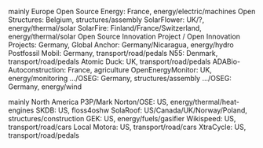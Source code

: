 mainly Europe
Open Source Energy: France, energy/electric/machines
Open Structures: Belgium, structures/assembly
SolarFlower: UK/?, energy/thermal/solar
SolarFire: Finland/France/Switzerland, energy/thermal/solar
Open Source Innovation Project / Open Innovation Projects: Germany, 
Global Anchor: Germany/Nicaragua, energy/hydro
Postfossil Mobil: Germany, transport/road/pedals
N55: Denmark, transport/road/pedals
Atomic Duck: UK, transport/road/pedals
ADABio-Autoconstruction: France, agriculture
OpenEnergyMonitor: UK, energy/monitoring
.../OSEG: Germany, structures/assembly
.../OSEG: Germany, energy/wind

mainly North America
P3P/Mark Norton/OSE: US, energy/thermal/heat-engines
SKDB: US, floss4oshw
SolaRoof: US/Canada/UK/Norway/Poland, structures/construction
GEK: US, energy/fuels/gasifier
Wikispeed: US, transport/road/cars
Local Motora: US, transport/road/cars
XtraCycle: US, transport/road/pedals
